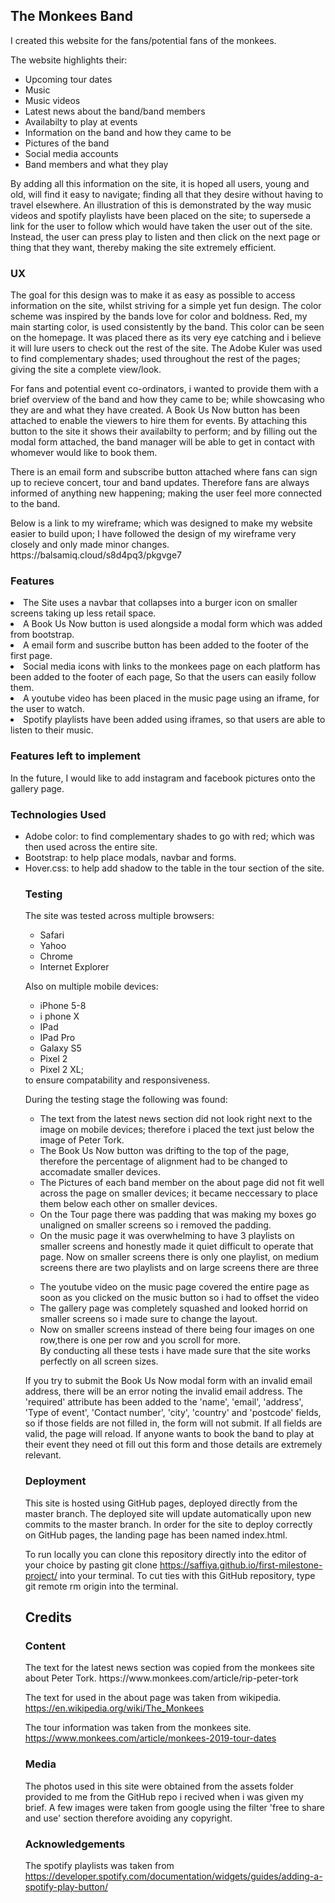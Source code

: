 <h2>The Monkees Band</h2>
I created this website for the fans/potential fans of the monkees.

The website highlights their:
<ul>
<li>Upcoming tour dates</li>
<li>Music</li>
<li>Music videos</li>
<li>Latest news about the band/band members</li>
<li>Availabilty to play at events</li>
<li>Information on the band and how they came to be</li>
<li>Pictures of the band</li>
<li>Social media accounts</li>
<li>Band members and what they play</li>
</ul>

<p>By adding all this information on the site, it is hoped all users, young and old,
will find it easy to navigate; finding all that they desire without having to travel elsewhere.
An illustration of this is demonstrated by the way music videos and spotify playlists have been placed on the site;
to supersede a link for the user to follow which would have taken the user out of the site.
Instead, the user can press play to listen and then click on the next page or thing that they want, thereby making the site extremely efficient.</p>

<h3>UX</h3>
<p>The goal for this design was to make it as easy as possible to access information on the site, whilst striving for a simple yet fun design.
The color scheme was inspired by the bands love for color and boldness.
Red, my main starting color, is used consistently by the band. 
This color can be seen on the homepage. It was placed there as its very eye catching and i believe it will lure users to check out the rest of the site.
The Adobe Kuler was used to find complementary shades; used throughout the rest of the pages; giving the site a complete view/look.</p>

<p>For fans and potential event co-ordinators, i wanted to provide them with a brief overview of the band and how they came to be;
while showcasing who they are and what they have created. 
A Book Us Now button has been attached to enable the viewers to hire them for events.
By attaching this button to the site it shows their availabilty to perform; and by filling out the modal form attached, the band manager will be able to get in contact with whomever would like to book them.</p>

<p>There is an email form and subscribe button attached where fans can sign up to recieve concert, tour and band updates. Therefore fans are always informed of anything new happening; making the user feel more connected to the band.</p>

<p>Below is a link to my wireframe; which was designed to make my website easier to build upon; I have followed the design of my wireframe very closely and only made minor changes.
https://balsamiq.cloud/s8d4pq3/pkgvge7 </p>

<h3>Features</h3
<ul>
<li>The Site uses a navbar that collapses into a burger icon on smaller screens taking up less retail space.</li>
<li>A Book Us Now button is used alongside a modal form which was added from bootstrap.</li>
<li>A email form and suscribe button has been added to the footer of the first page.</li>
<li>Social media icons with links to the monkees page on each platform has been added to the footer of each page, So that the users can easily follow them.</li>
<li>A youtube video has been placed in the music page using an iframe, for the user to watch.</li>
<li>Spotify playlists have been added using iframes, so that users are able to listen to their music.</li>
</ul>

<h3>Features left to implement</h3>

In the future, I would like to add instagram and facebook pictures onto the gallery page.

<h3>Technologies Used</h3>
<ul>
<li>Adobe color: to find complementary shades to go with red; which was then used across the entire site.</li>
<li>Bootstrap: to help place modals, navbar and forms.</li>
<li>Hover.css: to help add shadow to the table in the tour section of the site.</li>

<h3>Testing</h3>
The site was tested across multiple browsers:
<ul>
<li>Safari</li>
<li>Yahoo</li>
<li>Chrome</li>
<li>Internet Explorer</li>
</ul>

Also on multiple mobile devices:
<ul>
<li>iPhone 5-8</li>
<li>i phone X</li>
<li>IPad</li>
<li>IPad Pro</li>
<li>Galaxy S5</li>
<li>Pixel 2</li>
<li>Pixel 2 XL;</li>
</ul>
to ensure compatability and responsiveness.

<p>During the testing stage the following was found:</p>
<ul>
<li>The text from the latest news section did not look right next to the image on mobile devices; therefore i placed the text just below the image of Peter Tork.</li>
<li>The Book Us Now button was drifting to the top of the page, therefore the percentage of alignment had to be changed to accomadate smaller devices.</li>
<li>The Pictures of each band member on the about page did not fit well across the page on smaller devices; it became neccessary to place them below each other on smaller devices.</li>
<li>On the Tour page there was padding that was making my boxes go unaligned on smaller screens so i removed the padding.</li>
<li>On the music page it was overwhelming to have 3 playlists on smaller screens and honestly made it quiet difficult to operate that page. Now on smaller screens there is only one playlist, on medium screens there are two playlists and on large screens there are three</p>
<li>The youtube video on the music page covered the entire page as soon as you clicked on the music button so i had to offset the video</li>
<li>The gallery page was completely squashed and looked horrid on smaller screens so i made sure to change the layout.</li>
<li>Now on smaller screens instead of there being four images on one row,there is one per row and you scroll for more.</li>
By conducting all these tests i have made sure that the site works perfectly on all screen sizes.
</ul>

<p>If you try to submit the Book Us Now modal form with an invalid email address, there will be an error noting the invalid email address.
The 'required' attribute has been added to the 'name', 'email', 'address', 'Type of event', 'Contact number', 'city', 'country' and 'postcode' fields,
so if those fields are not filled in, the form will not submit. 
If all fields are valid, the page will reload. If anyone wants to book the band to play at their event they need ot fill out this form and those details are extremely relevant.</p>

<h3>Deployment</h3>
This site is hosted using GitHub pages, deployed directly from the master branch. The deployed site will update automatically upon new commits to the master branch.
In order for the site to deploy correctly on GitHub pages, the landing page has been named index.html.

To run locally you can clone this repository directly into the editor of your choice by pasting git clone
https://saffiya.github.io/first-milestone-project/ into your terminal. To cut ties with this GitHub repository, type git remote rm origin into the terminal.

<h2>Credits</h2>

<h3>Content</h3>
The text for the latest news section was copied from the monkees site about Peter Tork.
https://www.monkees.com/article/rip-peter-tork

The text for used in the about page was taken from wikipedia.
https://en.wikipedia.org/wiki/The_Monkees

The tour information was taken from the monkees site.
https://www.monkees.com/article/monkees-2019-tour-dates

<h3>Media</h3>
The photos used in this site were obtained from the assets folder provided to me from the GitHub repo i recived when i was given my brief.
A few images were taken from google using the filter 'free to share and use' section therefore avoiding any copyright.

<h3>Acknowledgements</h3>

The spotify playlists was taken from https://developer.spotify.com/documentation/widgets/guides/adding-a-spotify-play-button/
